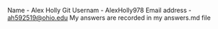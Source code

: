 Name - Alex Holly
Git Usernam - AlexHolly978
Email address - ah592519@ohio.edu
My answers are recorded in my answers.md file
